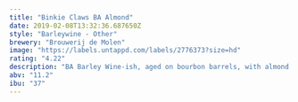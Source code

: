 ```yaml
---
title: "Binkie Claws BA Almond"
date: 2019-02-08T13:32:36.687650Z
style: "Barleywine - Other"
brewery: "Brouwerij de Molen"
image: "https://labels.untappd.com/labels/2776373?size=hd"
rating: "4.22"
description: "BA Barley Wine-ish, aged on bourbon barrels, with almond extract added."
abv: "11.2"
ibu: "37"
---
```

